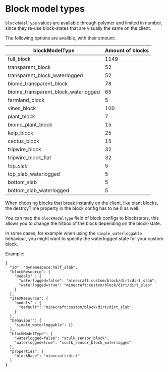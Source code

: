 # Block model types

`blockModelType` values are available through polymer and limited in number, since they re-use block-states that are visually the same on the client.

The following options are availble, with their amount:

blockModelType | Amount of blocks
---|---
full_block | 1149
transparent_block | 52
transparent_block_waterlogged | 52
biome_transparent_block | 78
biome_transparent_block_waterlogged | 65
farmland_block | 5
vines_block | 100
plant_block | 7
biome_plant_block | 15
kelp_block | 25
cactus_block | 15
tripwire_block | 32
tripwire_block_flat | 32
top_slab | 5
top_slab_waterlogged | 5
bottom_slab | 5
bottom_slab_waterlogged | 5


When choosing blocks that break instantly on the client, like plant blocks, the destroyTime property in the block config has to be 0 as well.

You can map the `blockModelType` field of block configs to blockstates, this allows you to change the hitbox of the block depending on the block-state.

In some cases, for example when using the `simple_waterloggable` behaviour, you might want to specify the waterlogged state for your custom block.

Example:
```
{
  "id": "mynamespace:half_slab",
  "blockResource": {
    "models" : {
      "waterlogged=false": "minecraft:custom/block/dirt/dirt_slab",
      "waterlogged=true": "minecraft:custom/block/dirt/dirt_slab"
    }
  },
  "itemResource": {
    "models" : {
      "default": "minecraft:custom/block/dirt/dirt_slab"
    }
  },
  "behaviour": {
    "simple_waterloggable": {}
  },
  "blockModelType": {
    "waterlogged=false": "sculk_sensor_block",
    "waterlogged=true": "sculk_sensor_block_waterlogged"
  },
  "properties": {
    "blockBase": "minecraft:dirt"
  }
}
```